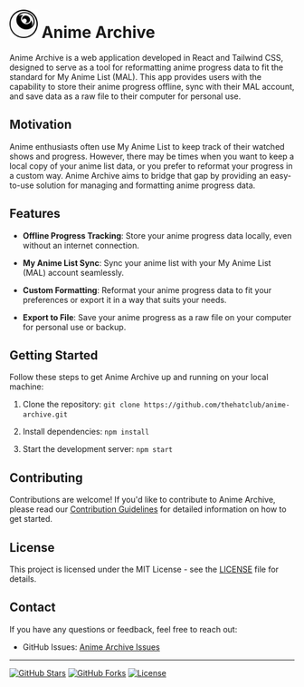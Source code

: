 # <img src="./public/logo.png" alt="drawing" width="50" /> Anime Archive

Anime Archive is a web application developed in React and Tailwind CSS, designed to serve as a tool for reformatting anime progress data to fit the standard for My Anime List (MAL). This app provides users with the capability to store their anime progress offline, sync with their MAL account, and save data as a raw file to their computer for personal use.

## Motivation

Anime enthusiasts often use My Anime List to keep track of their watched shows and progress. However, there may be times when you want to keep a local copy of your anime list data, or you prefer to reformat your progress in a custom way. Anime Archive aims to bridge that gap by providing an easy-to-use solution for managing and formatting anime progress data.

## Features

- **Offline Progress Tracking**: Store your anime progress data locally, even without an internet connection.

- **My Anime List Sync**: Sync your anime list with your My Anime List (MAL) account seamlessly.

- **Custom Formatting**: Reformat your anime progress data to fit your preferences or export it in a way that suits your needs.

- **Export to File**: Save your anime progress as a raw file on your computer for personal use or backup.

## Getting Started

Follow these steps to get Anime Archive up and running on your local machine:

1. Clone the repository: `git clone https://github.com/thehatclub/anime-archive.git`

2. Install dependencies: `npm install`

3. Start the development server: `npm start`

## Contributing

Contributions are welcome! If you'd like to contribute to Anime Archive, please read our [Contribution Guidelines](./CONTRIBUTING.md) for detailed information on how to get started.

## License

This project is licensed under the MIT License - see the [LICENSE](./LICENSE) file for details.

## Contact

If you have any questions or feedback, feel free to reach out:

- GitHub Issues: [Anime Archive Issues](https://github.com/thehatclub/anime-archive/issues)

---

[![GitHub Stars](https://img.shields.io/github/stars/thehatclub/anime-archive.svg)](https://github.com/thehatclub/anime-archive/stargazers)
[![GitHub Forks](https://img.shields.io/github/forks/thehatclub/anime-archive.svg)](https://github.com/thehatclub/anime-archive/network)
[![License](https://img.shields.io/badge/license-MIT-blue.svg)](./LICENSE)
